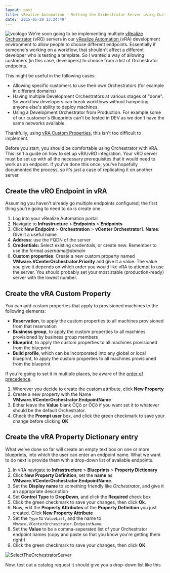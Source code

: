 ```yaml
---
layout: post
title: vRealize Automation - Setting the Orchestrator Server using Custom Properties
date: '2015-05-29 13:24:49'
---
```



![vcologo](/content/images/2016/01/vcologo.png)
We're soon going to be implementing multiple [vRealize Orchestrator](http://www.vmware.com/uk/products/vrealize-orchestrator) (vRO) servers in our [vRealize Automation ](http://www.vmware.com/uk/products/vrealize-automation)(vRA) development environment to allow people to choose different endpoints. Essentially if someone's working on a workflow, that shouldn't affect a different developer who is testing a template. So I wanted a way of allowing customers (in this case, developers) to choose from a list of Orchestrator endpoints.

This might be useful in the following cases:

- Allowing specific customers to use their own Orchestrators (for example in different domains)
- Having multiple Development Orchestrators at various stages of "done". So workflow developers can break workflows without hampering anyone else's ability to deploy machines.
- Using a Development Orchestrator from Production. For example some of our customer's Blueprints can't be tested in DEV as we don't have the same networks available.

Thankfully, using [vRA Custom Properties](http://pubs.vmware.com/vCAC-61/topic/com.vmware.ICbase/PDF/vcloud-automation-center-61-custom-property-reference.pdf), this isn't too difficult to implement.

Before you start, you should be comfortable using Orchestrator with vRA. This isn't a guide on how to set up vRA/vRO integration. Your vRO server must be set up with all the necessary prerequisites that it would need to work as an endpoint.  If you've done this once, you've hopefully documented the process, so it's just a case of replicating it on another server.


## Create the vRO Endpoint in vRA

Assuming you haven't already go multiple endpoints configured; the first thing you're going to need to do is create one.

1. Log into your vRealize Automation portal
2. Navigate to **Infrastructure** > **Endpoints** > **Endpoints**
3. Click **New Endpoint** > **Orchestration** > **vCenter Orchestrator**1. **Name**: Give it a useful name
2. **Address**: use the FQDN of the server
3. **Credentials:** Select existing credentials, or create new. Remember to use the format *username@domain*
4. **Custom properties**: Create a new custom property named **VMware.VCenterOrchestrator.Priority** and give it a value. The value you give it depends on which order you would like vRA to attempt to use the server. You should probably set your most stable (production-ready) server with the lowest number.


## Create the vRA Custom Property

You can add custom properties that apply to provisioned machines to the following elements:

- **Reservation**, to apply the custom properties to all machines provisioned from that reservation
- **Business group**, to apply the custom properties to all machines provisioned by business group members
- **Blueprint**, to apply the custom properties to all machines provisioned from the blueprint
- **Build profile**, which can be incorporated into any global or local blueprint, to apply the custom properties to all machines provisioned from the blueprint

If you're going to set it in multiple places, be aware of the [order of precedence](http://pubs.vmware.com/vra-62/index.jsp?topic=%2Fcom.vmware.vra.iaas.cloud.doc%2FGUID-F45F332E-1003-45BC-BC05-0EA2FDE1B31F.html).

1. Wherever you decide to create the custom attribute, click **New Property**
2. Create a new property with the Name **VMware.VCenterOrchestrator.EndpointName**
3. Either leave the **Value** blank ÔÇô or ÔÇô if you want set it to whatever should be the default Orchestrator.
4. Check the **Prompt user** box, and click the green checkmark to save your change before clicking **OK**


## Create the vRA Property Dictionary entry

What we've done so far will create an empty text box on one or more blueprints, into which the user can enter an endpoint name. What we want to do next is provide them with a drop-down list of available endpoints.

1. In vRA navigate to **Infrastructure** > **Blueprints** > **Property Dictionary**
2. Click **New Property Definition**, set the **name** as **VMware.VCenterOrchestrator.EndpointName**.
3. Set the **Display name** to something friendly like *Orchestrator*, and give it an appropriate description
4. Set **Control Type** to **DropDown**, and click the **Required** check box
5. Click the green checkmark to save your changes, then click **Ok**.
6. Now, edit the **Property Attributes** of the **Property Definition** you just created. Click **New Property Attribute**
7. Set the `Type` to `ValueList`, and the name to `VMware.VCenterOrchestrator.EndpointName`.
8. Set the **Value** to be a comma-seperated list of your Orchestrator endpoint names (copy and paste so that you know you're getting them right!)
9. Click the green checkmark to save your changes, then click **OK**

![SelectTheOrchestratorServer](/content/images/2016/01/SelectTheOrchestratorServer.png)

Now, test out a catalog request it should give you a drop-down list like this


